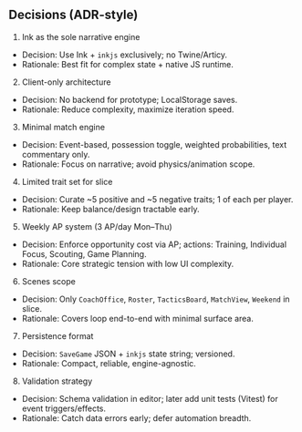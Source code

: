 ## Decisions (ADR-style)

1) Ink as the sole narrative engine
- Decision: Use Ink + `inkjs` exclusively; no Twine/Articy.
- Rationale: Best fit for complex state + native JS runtime.

2) Client-only architecture
- Decision: No backend for prototype; LocalStorage saves.
- Rationale: Reduce complexity, maximize iteration speed.

3) Minimal match engine
- Decision: Event-based, possession toggle, weighted probabilities, text commentary only.
- Rationale: Focus on narrative; avoid physics/animation scope.

4) Limited trait set for slice
- Decision: Curate ~5 positive and ~5 negative traits; 1 of each per player.
- Rationale: Keep balance/design tractable early.

5) Weekly AP system (3 AP/day Mon–Thu)
- Decision: Enforce opportunity cost via AP; actions: Training, Individual Focus, Scouting, Game Planning.
- Rationale: Core strategic tension with low UI complexity.

6) Scenes scope
- Decision: Only `CoachOffice`, `Roster`, `TacticsBoard`, `MatchView`, `Weekend` in slice.
- Rationale: Covers loop end-to-end with minimal surface area.

7) Persistence format
- Decision: `SaveGame` JSON + `inkjs` state string; versioned.
- Rationale: Compact, reliable, engine-agnostic.

8) Validation strategy
- Decision: Schema validation in editor; later add unit tests (Vitest) for event triggers/effects.
- Rationale: Catch data errors early; defer automation breadth.


